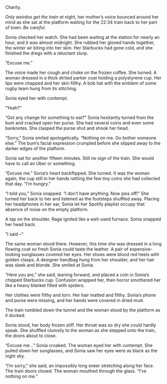   

Charity. 

*Only weirdos get the train at* night, her mother’s voice bounced around her mind as she sat at the platform waiting for the 22:34 train back to her part of town. *Be careful.* 

Sonia checked her watch. She had been waiting at the station for nearly an hour, and it was almost midnight. She rubbed her gloved hands together, the winter air biting into her skin. Her Starbucks had gone cold, and she finished the dregs with a reluctant slurp. 

“Excuse me.” 

The voice made her cough and choke on the frozen coffee. She turned. A woman dressed in a thick dirtied parker coat holding a polystyrene cup. Her lips were chapped and her skin filthy. A bob hat with the emblem of some rugby team hung from its stitching. 

Sonia eyed her with contempt. 

“Yeah?” 

“Got any change for something to eat?” Sonia hesitantly turned from the bum and cracked open her purse. She had several coins and even some banknotes. She clasped the purse shut and shook her head. 

“Sorry,” Sonia smiled apologetically. “Nothing on me. Go bother someone else.” The bum‘s facial expression crumpled before she slipped away to the darker edges of the platform. 

Sonia sat for another fifteen minutes. Still no sign of the train. She would have to call an Uber or something. 

“Excuse me.” Sonia’s heart backflipped. She turned. It was the woman again, the cup still in her hands rattling the few tiny coins she had collected that day. “I’m hungry.” 

“I told you,” Sonia snapped. “I don’t have anything. Now piss off!” She turned her back to her and listened as the footsteps shuffled away. Placing her headphones in her ear, Sonia let her Spotify playlist occupy that absence of noise on the empty platform.

A tap on the shoulder. Rage ignited like a well-used furnace. Sonia snapped her head back. 

“I said –”

The same woman stood there. However, this time she was dressed in a long flowing coat so fresh Sonia could taste the leather. A pair of expensive-looking sunglasses covered her eyes. Her shoes were blood red heels with golden clasps. A designer handbag hung from her shoulder, and her hair was sleek and blonde. She smiled at Sonia. 

“Here you are,” she said, leaning forward, and placed a coin in Sonia’s chipped Starbucks cup. Confusion wrapped her, then horror smothered her like a heavy blanket filled with spiders. 

Her clothes were filthy and torn. Her hair matted and filthy. Sonia’s phone and purse were missing, and her hands were covered in dried mud. 

The train rumbled down the tunnel and the woman stood by the platform as it docked. 

Sonia stood, her body frozen stiff. Her throat was so dry she could hardly speak. She shuffled clumsily to the woman as she stepped onto the train, the doors about to close. 

“Excuse me…” Sonia croaked. The woman eyed her with contempt. She pulled down her sunglasses, and Sonia saw her eyes were as black as the night sky. 

“I’m sorry,” she said, an impossibly long sneer stretching along her face. The train doors closed. The woman mouthed through the glass. “I’ve nothing on me.”